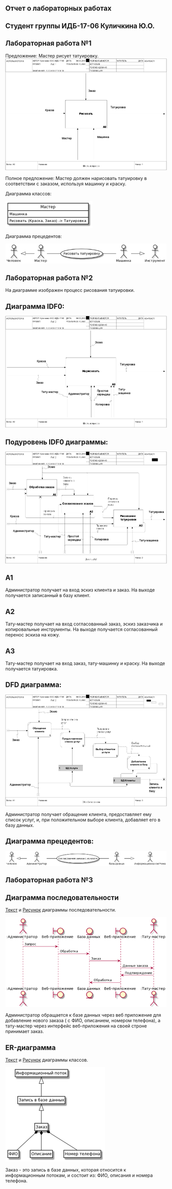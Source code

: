 ## Отчет о лабораторных работах 
## Студент группы ИДБ-17-06 Куличкина Ю.О.

## Лабораторная работа №1

Предложение: Мастер рисует татуировку.
![none](https://github.com/kulichkinayuliya/kulichkinayuliya.github.io/blob/master/lab1/modeldiagram.png)

Полное предложение: Мастер должен нарисовать татуировку в соответствии с заказом, используя машинку и краску.

Диаграмма классов:

![none](https://github.com/kulichkinayuliya/kulichkinayuliya.github.io/blob/master/lab1/ClassDaigram.png)

Диаграмма прецедентов:

![none](https://github.com/kulichkinayuliya/kulichkinayuliya.github.io/blob/master/lab1/PrnDiagram.png)

## Лабораторная работа №2

На диаграмме изображен процесс рисования татуировки.

## Диаграмма IDF0:
![none](https://github.com/kulichkinayuliya/kulichkinayuliya.github.io/blob/master/lab2/IDF00.png)

## Подуровень IDF0 диаграммы:
![none](https://github.com/kulichkinayuliya/kulichkinayuliya.github.io/blob/master/lab2/IDF001.png)

## А1

Администратор получает на вход эскиз клиента и заказ. На выходе получается записанный в базу клиент.

## А2

Тату-мастер получает на вход согласованный заказ, эскиз заказчика и копировальные инструменты. На выходе получается согласованный перенос эскиза на кожу.

## А3

Тату-мастер получает на вход заказ, тату-машинку и краску. На выходе получается татуировка.

## DFD диаграмма:
![none](https://github.com/kulichkinayuliya/kulichkinayuliya.github.io/blob/master/lab2/dfd1.png)

Администратор получает обращение клиента, предоставляет ему список услуг, и, при положительном выборе клиента, добавляет его в базу данных.

## Диаграмма прецедентов:
![none](https://github.com/kulichkinayuliya/kulichkinayuliya.github.io/blob/master/lab2/diag.png)

## Лабораторная работа №3

## Диаграмма последовательности
[Текст](https://github.com/kulichkinayuliya/kulichkinayuliya.github.io/blob/master/lab3/diagposl.txt) и [Рисунок](https://github.com/kulichkinayuliya/kulichkinayuliya.github.io/blob/master/lab3/diagposl.png) диаграммы последовательности.

![none](https://github.com/kulichkinayuliya/kulichkinayuliya.github.io/blob/master/lab3/diagposl.png)

Администратор обращается к базе данных через веб приложение для добавление нового заказа ( с ФИО, описанием, номером телефона), а тату-мастер через интерфейс веб-приложения на своей строне принимает заказ.

## ER-диаграмма
[Текст](https://github.com/kulichkinayuliya/kulichkinayuliya.github.io/blob/master/lab3/er.txt) и [Рисунок](https://github.com/kulichkinayuliya/kulichkinayuliya.github.io/blob/master/lab3/er.png) диаграммы классов.

![none](https://github.com/kulichkinayuliya/kulichkinayuliya.github.io/blob/master/lab3/er.png)

Заказ - это запись в базе данных, которая относится к информационным потокам, и состоит из: ФИО, описания и номера телефона.
